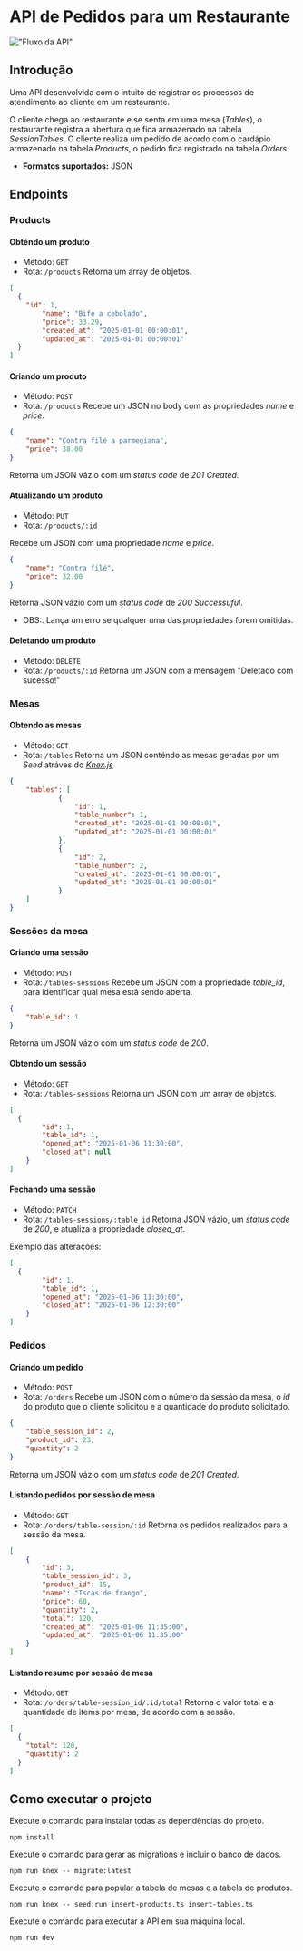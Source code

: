 # API de Pedidos para um Restaurante

!["Fluxo da API"](./app-flow.png)
## Introdução
Uma API desenvolvida com o intuito de registrar os processos de atendimento ao cliente em um restaurante.

O cliente chega ao restaurante e se senta em uma mesa (*Tables*), o restaurante registra a abertura que fica armazenado na tabela *SessionTables*. O cliente realiza um pedido de acordo com o cardápio armazenado na tabela *Products*, o pedido fica registrado na tabela *Orders*.

- **Formatos suportados:** JSON

## Endpoints
### Products
#### Obténdo um produto
- Método: `GET`
- Rota: `/products`
Retorna um array de objetos.
```json
[
  {
    "id": 1,
		"name": "Bife a cebolado",
		"price": 33.29,
		"created_at": "2025-01-01 00:00:01",
		"updated_at": "2025-01-01 00:00:01"
  }
]
```

#### Criando um produto
- Método: `POST`
- Rota: `/products`
Recebe um JSON no body com as propriedades *name* e *price*.
```json
{
	"name": "Contra filé a parmegiana",
	"price": 38.00
}
```
Retorna um JSON vázio com um *status code* de *201 Created*.

#### Atualizando um produto
- Método: `PUT`
- Rota: `/products/:id`

Recebe um JSON com uma propriedade *name* e *price*.
```json
{
	"name": "Contra filé",
	"price": 32.00
}
```
Retorna JSON vázio com um *status code* de *200 Successuful*.
- OBS:. Lança um erro se qualquer uma das propriedades forem omitidas.

#### Deletando um produto
- Método: `DELETE`
- Rota: `/products/:id`
Retorna um JSON com a mensagem "Deletado com sucesso!"

### Mesas
#### Obtendo as mesas
- Método: `GET`
- Rota: `/tables`
Retorna um JSON conténdo as mesas geradas por um *Seed* atráves do *[Knex.js](https://knexjs.org/)*
```json
{
	"tables": [
			{
				"id": 1,
				"table_number": 1,
				"created_at": "2025-01-01 00:00:01",
				"updated_at": "2025-01-01 00:00:01"
			},
			{
				"id": 2,
				"table_number": 2,
				"created_at": "2025-01-01 00:00:01",
				"updated_at": "2025-01-01 00:00:01"
			}
	]
}
```

### Sessões da mesa
#### Criando uma sessão
- Método: `POST`
- Rota: `/tables-sessions`
Recebe um JSON com a propriedade *table_id*, para identificar qual mesa está sendo aberta.
```json
{
	"table_id": 1
}
```
Retorna um JSON vázio com um *status code* de *200*.

#### Obtendo um sessão
- Método: `GET`
- Rota: `/tables-sessions`
Retorna um JSON com um array de objetos.
```json
[
  {
		"id": 1,
		"table_id": 1,
		"opened_at": "2025-01-06 11:30:00",
		"closed_at": null
	}
]
```

#### Fechando uma sessão
- Método: `PATCH`
- Rota: `/tables-sessions/:table_id`
Retorna JSON vázio, um *status code* de *200*, e atualiza a propriedade *closed_at*.

Exemplo das alterações:
```json
[
  {
		"id": 1,
		"table_id": 1,
		"opened_at": "2025-01-06 11:30:00",
		"closed_at": "2025-01-06 12:30:00"
	}
]
```

### Pedidos
#### Criando um pedido
- Método: `POST`
- Rota: `/orders`
Recebe um JSON com o número da sessão da mesa, o *id* do produto que o cliente solicitou e a quantidade do produto solicitado.
```json
{
	"table_session_id": 2,
	"product_id": 23,
	"quantity": 2
}
```
Retorna um JSON vázio com um *status code* de *201 Created*.

#### Listando pedidos por sessão de mesa
- Método: `GET`
- Rota: `/orders/table-session/:id`
Retorna os pedidos realizados para a sessão da mesa.
```json
[
	{
		"id": 3,
		"table_session_id": 3,
		"product_id": 15,
		"name": "Iscas de frango",
		"price": 60,
		"quantity": 2,
		"total": 120,
		"created_at": "2025-01-06 11:35:00",
		"updated_at": "2025-01-06 11:35:00"
	}
]
```

#### Listando resumo por sessão de mesa
- Método: `GET`
- Rota: `/orders/table-session_id/:id/total`
Retorna o valor total e a quantidade de items por mesa, de acordo com a sessão.
```json
[
  {
    "total": 120,
    "quantity": 2
  }
]
```

## Como executar o projeto

Execute o comando para instalar todas as dependências do projeto.
```terminal
npm install
```

Execute o comando para gerar as migrations e incluir o banco de dados.
```terminal
npm run knex -- migrate:latest
```

Execute o comando para popular a tabela de mesas e a tabela de produtos.
```terminal
npm run knex -- seed:run insert-products.ts insert-tables.ts
```

Execute o comando para executar a API em sua máquina local.
```terminal
npm run dev
```